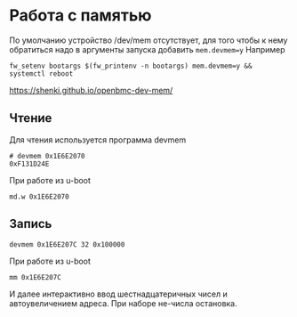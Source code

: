 # Работа с памятью
По умолчанию устройство /dev/mem отсутствует, для того чтобы к нему обратиться надо в аргументы запуска добавить `mem.devmem=y`
Например
```
fw_setenv bootargs $(fw_printenv -n bootargs) mem.devmem=y && systemctl reboot
```
https://shenki.github.io/openbmc-dev-mem/
## Чтение
Для чтения используется программа devmem
```
# devmem 0x1E6E2070
0xF131D24E
```
При работе из u-boot
```
md.w 0x1E6E2070
```
## Запись 
```
devmem 0x1E6E207C 32 0x100000
```
При работе из u-boot
```
mm 0x1E6E207C
```
И далее интерактивно ввод шестнадцатеричных чисел и автоувеличением адреса. При наборе не-числа остановка.